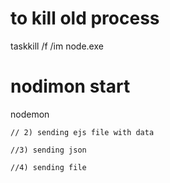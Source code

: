 # to kill old process
taskkill /f /im node.exe


# nodimon start

nodemon



    // 2) sending ejs file with data

    //3) sending json

    //4) sending file 


